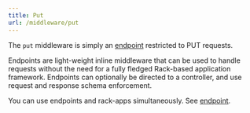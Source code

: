 ```yaml
---
title: Put
url: /middleware/put
---
```


The `put` middleware is simply an [endpoint](/middleware/endpoint) restricted to PUT requests.

Endpoints are light-weight inline middleware that can be used to handle requests without the need for a fully fledged Rack-based application framework.
Endpoints can optionally be directed to a controller, and use request and response schema enforcement.

You can use endpoints and rack-apps simultaneously.
See [endpoint](/middleware/endpoint).
